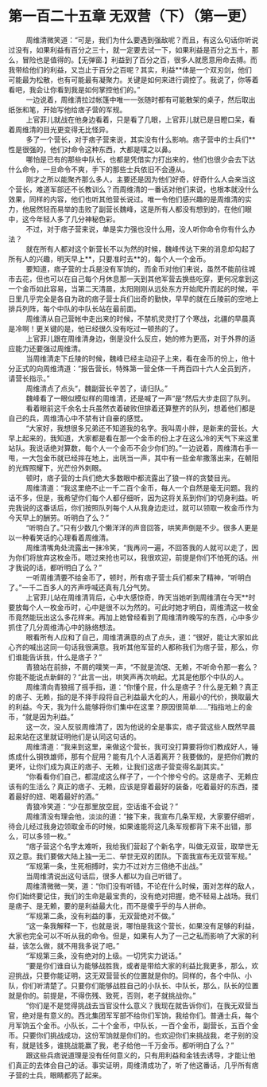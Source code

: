 <h1>第一百二十五章 无双营（下）（第一更）</h1>
<div id="content">&nbsp&nbsp&nbsp&nbsp&nbsp&nbsp&nbsp&nbsp
 周维清微笑道：“可是，我们为什么要遇到强敌呢？而且，有这么句话你听说过没有，如果利益有百分之三十，就一定要去试一下，如果利益是百分之五十，那么，冒险也是值得的。【无弹窗.】利益到了百分之百，很多人就愿意用命去搏。而我带给他们的利益，又岂止于百分之百呢？其实，利益**体是一个双刃剑，他们可能最为松散，也有可能最有凝聚力。关键是如何来进行调控了。我说了，你等着看吧，我会让你看到我是如何掌控他们的。”
 <br/>&nbsp&nbsp&nbsp&nbsp&nbsp&nbsp&nbsp&nbsp
 一边说着，周维清拉过帐篷中唯一一张随时都有可能散架的桌子，然后取出纸张和笔，开始写他给痞子营的军规。
 <br/>&nbsp&nbsp&nbsp&nbsp&nbsp&nbsp&nbsp&nbsp
 上官菲儿就战在他身边看着，只是看了几眼，上官菲儿就已是目瞪口呆，看着周维清的目光更变得无比怪异。
 <br/>&nbsp&nbsp&nbsp&nbsp&nbsp&nbsp&nbsp&nbsp
 多了一个营长，对于痞子营来说，其实没有什么影响。痞子营中的士兵们**性是很强的，他们对命令这种东西，大都是噗之以鼻。
 <br/>&nbsp&nbsp&nbsp&nbsp&nbsp&nbsp&nbsp&nbsp
 哪怕是已有的那些中队长，也都是凭借实力打出来的，他们也很少会去下达什么命令，一旦命令不爽，手下的那些士兵依旧不会遵从。
 <br/>&nbsp&nbsp&nbsp&nbsp&nbsp&nbsp&nbsp&nbsp
 刚才之所以能聚齐那么多人，主要还是因为他们好奇，好奇什么人会来当这个营长，难道军部还不长教训么？而周维清的一番话对他们来说，也根本就没什么效果，同样的内容，他们也听其他营长说过。唯一令他们感兴趣的是周维清的实力，他居然轻而易举的击败了副营长魏峰，这是所有人都没有想到的，在他们眼中，这今年轻人多了几分神秘色彩。
 <br/>&nbsp&nbsp&nbsp&nbsp&nbsp&nbsp&nbsp&nbsp
 不过，对于痞子营来说，单是实力强也没什么用，没人听你命令你有什么办法？
 <br/>&nbsp&nbsp&nbsp&nbsp&nbsp&nbsp&nbsp&nbsp
 就在所有人都对这个新营长不以为然的时候，魏峰传达下来的消息却勾起了所有人的兴趣，明天早上**，只要准时去**的，每个人一个金币。
 <br/>&nbsp&nbsp&nbsp&nbsp&nbsp&nbsp&nbsp&nbsp
 要知道，痞子营的士兵是没有军饷的，而金币对他们来说，虽然不能前往城市去花，但也可以在自己每个月休息那一天到其他军营去换些吃穿，更何况拿到这一个金币如此容易，当第二天清晨，太阳刚刚从远处东方开始爬升而起的时候，平日里几乎完全是各自为政的痞子营士兵们出奇的勤快，早早的就在丘陵前的空地上排兵列阵，每个中队的中队长站在最前面。
 <br/>&nbsp&nbsp&nbsp&nbsp&nbsp&nbsp&nbsp&nbsp
 周维清从自己营帐中走出来的时候，不禁机灵灵打了个寒战，北疆的早晨真是冷啊！更关键的是，他已经很久没有吃过一顿热的了。
 <br/>&nbsp&nbsp&nbsp&nbsp&nbsp&nbsp&nbsp&nbsp
 上官菲儿跟在周维清身边，倒是没什么反应，她的修为更高，对于外界的适应能力还要强过周维清。
 <br/>&nbsp&nbsp&nbsp&nbsp&nbsp&nbsp&nbsp&nbsp
 当周维清走下丘陵的时候，魏峰已经主动迎子上来，看在金币的份上，他十分正式的向周维清道：“报告营长，特殊第一营全体一千两百四十六人全员到齐，请营长指示。”
 <br/>&nbsp&nbsp&nbsp&nbsp&nbsp&nbsp&nbsp&nbsp
 周维清点了点头“，魏副营长辛苦了，请归队。”
 <br/>&nbsp&nbsp&nbsp&nbsp&nbsp&nbsp&nbsp&nbsp
 魏峰看了一眼似模似样的周维清，还是喊了一声“是“然后大步走回了队列。
 <br/>&nbsp&nbsp&nbsp&nbsp&nbsp&nbsp&nbsp&nbsp
 看着眼前这千余名士兵虽然衣着破败但排着还算整齐的队列，想着他们都是自己的兵，周维清心中不禁有计自豪的感觉。
 <br/>&nbsp&nbsp&nbsp&nbsp&nbsp&nbsp&nbsp&nbsp
 “大家好，我想很多兄弟还不知道我的名字。我叫周小胖，是新来的营长。大早上起来的，我知道，大家都是看在那一个金币的份上才在这么冷的天气下来这里站队。我说话绝对算数，每个人一个金币不会少你们的。”一边说着，周维清右手一甩，一大包金币就已经摔在地上，出咣当一声，其中有一些金牟撒落出来，在朝阳的光辉照耀下，光芒份外刺眼。
 <br/>&nbsp&nbsp&nbsp&nbsp&nbsp&nbsp&nbsp&nbsp
 顿时，痞子营的士兵们绝大多数眼中都流露出了狼一样的贪婪目光。
 <br/>&nbsp&nbsp&nbsp&nbsp&nbsp&nbsp&nbsp&nbsp
 周维清道：“我这里绝不止一千二百个金币，每人一个自然是毫无问题。我的话不多，但是，我希望你们每个人都仔细听，因为这将关系到你们的切身利益。听完我说的这番话后，你们按照队列每个人从我身边走过，就可以领取一枚金币作为今天早上的酬劳。听明白了么？”
 <br/>&nbsp&nbsp&nbsp&nbsp&nbsp&nbsp&nbsp&nbsp
 “听明白了。”只有少数几个懒洋洋的声音回答，哄笑声倒是不少。很多人更是以一种看笑话的心理看着周维清。
 <br/>&nbsp&nbsp&nbsp&nbsp&nbsp&nbsp&nbsp&nbsp
 周维清嘴角处流露出一抹冷笑，“我再问一遍，不回答我的人就可以走了，因为你们将放弃这枚金币。嗯过来抢也可以，我很欢迎，前提是你们不怕死的话。州才我说的话，都听明白了么？”
 <br/>&nbsp&nbsp&nbsp&nbsp&nbsp&nbsp&nbsp&nbsp
 一听周维清要不给金币了，顿时，所有痞子营士兵们都来了精神，“听明白了。”一千二百多人的齐声呼喊还真有几分气势。
 <br/>&nbsp&nbsp&nbsp&nbsp&nbsp&nbsp&nbsp&nbsp
 上官菲儿站在周维清背后，心中大感惊奇，昨天当她听到周维清在今天**时要放每个人一枚金币时，心中是很不以为然的。可此时她才明白，周维清这一枚金币竟然能玩出这么多花样来。再加上她曾经看到了周维清昨晚写的东西，心中多少抓住了几分周维清心中的脉络想法。
 <br/>&nbsp&nbsp&nbsp&nbsp&nbsp&nbsp&nbsp&nbsp
 眼看所有人应和了自己，周维清满意的点了点头，道：“很好，能让大家如此心齐的喊出这同一句话我很满意。我听其他军营的人都称我们为痞子营，那么，你们谁能告诉我，什么是痞子？”
 <br/>&nbsp&nbsp&nbsp&nbsp&nbsp&nbsp&nbsp&nbsp
 青狼站在前排，不屑的噗笑一声，“不就是流氓、无赖，不听命令那一套么？你能不能说点新鲜的？“此言一出，哄笑声再次响起。尤其是他那个中队的人。
 <br/>&nbsp&nbsp&nbsp&nbsp&nbsp&nbsp&nbsp&nbsp
 周维清向青狼摇了摇手指，道：“你懂个屁，什么是痞子？什么是无赖？真正的痞子、无赖，指的是不择手段将自己利益最大化的人，用最小的代价，换取最大的利益。今天，我为什么能够将你们集中在这里？原因很简单……”指指地上的金币，“就是因为利益。”
 <br/>&nbsp&nbsp&nbsp&nbsp&nbsp&nbsp&nbsp&nbsp
 这一次，没人反驳周维清了，因为他说的全是事实，痞子营这些人既然早晨起来站在这里就证明他们是认同这句话的。
 <br/>&nbsp&nbsp&nbsp&nbsp&nbsp&nbsp&nbsp&nbsp
 周维清道：“我来到这里，来做这个营长，我可没打算要将你们教成好人，锤炼成什么钢铁雄师，那有个屁用？能有几个人活着离开？我要做的，是把你们教的更坏，让你们成为真正的痞子、无赖，让我们这痞子营变得名副其实。”
 <br/>&nbsp&nbsp&nbsp&nbsp&nbsp&nbsp&nbsp&nbsp
 “你看看你们自己，都混成这么样子了，一个个惨兮兮的。这是痞子、无赖应该有的生活么？真正的痞子、无赖，应该是穿着最好的装备，吃着最好的东西，搂着最好的妞、喝着最好的酒。”
 <br/>&nbsp&nbsp&nbsp&nbsp&nbsp&nbsp&nbsp&nbsp
 青狼冷笑道：“少在那里放空屁，空话谁不会说？”
 <br/>&nbsp&nbsp&nbsp&nbsp&nbsp&nbsp&nbsp&nbsp
 周维清没有理会他，淡淡的道：“接下来，我宣布几条军规，大家要仔细听，待会儿经过我身边领取金币的时候，如果谁能将这几条军规都背下来不出错，那么，可以多领一枚。”
 <br/>&nbsp&nbsp&nbsp&nbsp&nbsp&nbsp&nbsp&nbsp
 “痞子营这个名字太难听，我给我们营起了个新名字，叫做无双营，取举世无双之意。我们要做大陆上独一无二、举世无双的团队。下面我宣布无双营军规。”
 <br/>&nbsp&nbsp&nbsp&nbsp&nbsp&nbsp&nbsp&nbsp
 “军规第一条，生死相搏时，实力不过对方三倍绝不出战。”
 <br/>&nbsp&nbsp&nbsp&nbsp&nbsp&nbsp&nbsp&nbsp
 当周维清说出这句话后，很多人都以为自己听错了。
 <br/>&nbsp&nbsp&nbsp&nbsp&nbsp&nbsp&nbsp&nbsp
 周维清微微一笑，道：“你们没有听错，不论在什么时候，面对怎样的敌人，你们始终要记住，我们的生命是最宝贵的，没有绝对把握，绝不轻易上战场。我们是痞子、是无赖，要的是利益最大化，而不是傻乎乎的与人拼命。
 <br/>&nbsp&nbsp&nbsp&nbsp&nbsp&nbsp&nbsp&nbsp
 “军规第二条，没有利益的事，无双营绝对不做。”
 <br/>&nbsp&nbsp&nbsp&nbsp&nbsp&nbsp&nbsp&nbsp
 “这一条我解释一下，也就是说，哪怕是我这个营长，如果没有足够的利益，大家也完全可以不听从我的命令。但是，如果有人为了一己之私而影响了大家的利益，该怎么做，就不用我多说了吧。”
 <br/>&nbsp&nbsp&nbsp&nbsp&nbsp&nbsp&nbsp&nbsp
 “军规第三条，没有绝对的上级。一切凭实力说话。”
 <br/>&nbsp&nbsp&nbsp&nbsp&nbsp&nbsp&nbsp&nbsp
 “要是你们谁自认为能够战胜我，或者是带给大家的利益比我更多，那么，欢迎挑战，只要你能证明，这无双营营长的位置就是你的。同样的，各个中队、小队，你们听清楚了。只要你们能够战胜自己的小队长、中队长，那么，队长的位置就是你的。前提是，不得伤残、致死，否则，老子就挑战你。”
 <br/>&nbsp&nbsp&nbsp&nbsp&nbsp&nbsp&nbsp&nbsp
 “你们是不是觉得挑战去当官没什么意义？我现在就告诉你们，在我无双营当官，绝对是有意义的。西北集团军军部不给你们军饷，我给你们。普通士兵，每个月军饷五个金币。小队长，二十个金币，中队长，一百个金币，副营长，五百个金币。只要你们挑战成功，这份军饷就是你们的。也欢迎你们来挑战我，老子别的没有，就是钱多，谁挑战能赢了我，老子给他一千万金币。都听明白了么？”
 <br/>&nbsp&nbsp&nbsp&nbsp&nbsp&nbsp&nbsp&nbsp
 跟这些兵痞说道理是没有任何意义的，只有用利益和金钱去诱导，才能让他们真正的去体会自己的话。事实证明，周维清成功了，听了他这番话，几乎所有痞子营的士兵，眼睛都亮了起来。
 <br/>&nbsp&nbsp&nbsp&nbsp&nbsp&nbsp&nbsp&nbsp
 <br/>&nbsp&nbsp&nbsp&nbsp&nbsp&nbsp&nbsp&nbsp
</div>
